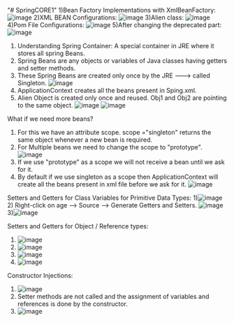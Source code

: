 "# SpringCORE1" 
1)Bean Factory Implementations with XmlBeanFactory:
![image](https://github.com/pranjalisingh1201/SpringCORE1/assets/75729195/7f474524-54c6-432e-a69b-6c8767ba9dd9)
2)XML BEAN Configurations:
![image](https://github.com/pranjalisingh1201/SpringCORE1/assets/75729195/12c8b9c3-abd6-4246-9e0a-278cbed43b18)
3)Alien class:
![image](https://github.com/pranjalisingh1201/SpringCORE1/assets/75729195/18478347-9978-43e5-b5e8-bbd571362035)
4)Pom File Configurations:
![image](https://github.com/pranjalisingh1201/SpringCORE1/assets/75729195/f5562c36-5a0d-4b3e-9de5-3aeb32ab3821)
5)After changing the deprecated part:
![image](https://github.com/pranjalisingh1201/SpringCORE1/assets/75729195/f6a1d27b-a960-477b-a4be-ba722a3daa9a)


1) Understanding Spring Container: A special container in JRE where it stores all spring Beans.
2) Spring Beans are any objects or variables of Java classes having getters and setter methods.
3) These Spring Beans are created only once by the JRE ---> called Singleton.
![image](https://github.com/pranjalisingh1201/SpringCORE1/assets/75729195/cc8c53cc-26ea-44c9-91cf-180ee2b70f7a)
4) ApplicationContext creates all the beans present in Sping.xml.
5) Alien Object is created only once and reused. Obj1 and Obj2 are pointing to the same object.
![image](https://github.com/pranjalisingh1201/SpringCORE1/assets/75729195/5a3ee4a9-3ca1-4515-9de0-c27102ef7ff5)
![image](https://github.com/pranjalisingh1201/SpringCORE1/assets/75729195/2f24299b-ff65-4154-a823-5a8fb79183da)

What if we need more beans?
1) For this we have an attribute scope. scope ="singleton" returns the same object whenever a new bean is required.
2) For Multiple beans we need to change the scope to "prototype".
![image](https://github.com/pranjalisingh1201/SpringCORE1/assets/75729195/f16fe7d5-abf5-49b9-8190-64a915a8ca2c)
3) If we use "prototype" as a scope we will not receive a bean until we ask for it.
4) By default if we use singleton as a scope then ApplicationContext will create all the beans present in xml file before we ask for it.
![image](https://github.com/pranjalisingh1201/SpringCORE1/assets/75729195/b502e122-2956-4ffb-ac8a-2b5b63a56ef3)

Setters and Getters for Class Variables for Primitive Data Types:
1)![image](https://github.com/pranjalisingh1201/SpringCORE1/assets/75729195/d88224f8-090e-48d0-9658-daeb7acda12a)
2) Right-click on age --> Source --> Generate Getters and Setters.
![image](https://github.com/pranjalisingh1201/SpringCORE1/assets/75729195/579ef064-9613-44da-b465-545f4b8f4194)
3)![image](https://github.com/pranjalisingh1201/SpringCORE1/assets/75729195/c0f52ffc-3d8a-4e92-9de0-0398106badb1)

Setters and Getters for Object / Reference types:
1) ![image](https://github.com/pranjalisingh1201/SpringCORE1/assets/75729195/4d7af845-f3de-40ed-84ca-ffa08ff0de49)
2) ![image](https://github.com/pranjalisingh1201/SpringCORE1/assets/75729195/ec531cfb-0bab-4bfc-a552-ff290004e81c)
3) ![image](https://github.com/pranjalisingh1201/SpringCORE1/assets/75729195/f0af6952-6fed-45e6-8cfc-e3105076edad)
4) ![image](https://github.com/pranjalisingh1201/SpringCORE1/assets/75729195/67653bb3-4f6e-48eb-913d-81def088a1a7)

Constructor Injections:
1) ![image](https://github.com/pranjalisingh1201/SpringCORE1/assets/75729195/5f219da9-ef5c-463b-9f4f-b51c829dac89)
2) Setter methods are not called and the assignment of variables and references is done by the constructor.
3) ![image](https://github.com/pranjalisingh1201/SpringCORE1/assets/75729195/a5e938b4-673d-464d-a527-d76954a31c57)



